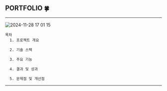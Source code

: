 ## PORTFOLIO 🍀
***
![2024-11-28 17 01 15](https://github.com/user-attachments/assets/8dea3a5e-15f6-4483-9ec6-6d1412955384)
```
목차
  1. 프로젝트 개요

  2. 기술 스택

  3. 주요 기능

  4. 결과 및 성과

  5. 문제점 및 개선점
```
***
